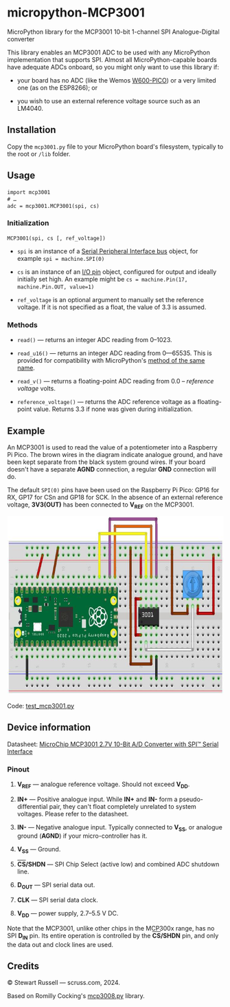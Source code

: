 # micropython-MCP3001

MicroPython library for the MCP3001 10-bit 1-channel SPI
Analogue-Digital converter

This library enables an MCP3001 ADC to be used with any MicroPython
implementation that supports SPI. Almost all MicroPython-capable
boards have adequate ADCs onboard, so you might only want to use this
library if:

* your board has no ADC (like the Wemos
  [W600-PICO](https://www.wemos.cc/en/latest/w600/w600_pico.html#w600-pico))
  or a very limited one (as on the ESP8266); or
  
* you wish to use an external reference voltage source such as an
  LM4040.
  
## Installation

Copy the `mcp3001.py` file to your MicroPython board's filesystem,
typically to the root or `/lib` folder.

## Usage

```python3
import mcp3001
# …
adc = mcp3001.MCP3001(spi, cs)
```

### Initialization

```
MCP3001(spi, cs [, ref_voltage])
```

* `spi` is an instance of a [Serial Peripheral Interface
  bus](https://docs.micropython.org/en/latest/library/machine.SPI.html)
  object, for example `spi = machine.SPI(0)`
  
* `cs` is an instance of an [I/O
  pin](https://docs.micropython.org/en/latest/library/machine.Pin.html)
  object, configured for output and ideally initially set high. An
  example might be `cs = machine.Pin(17, machine.Pin.OUT, value=1)`
  
* `ref_voltage` is an optional argument to manually set the
  reference voltage. If it is not specified as a float, the value of
  3.3 is assumed.
  
### Methods

* `read()` — returns an integer ADC reading from 0–1023.

* `read_u16()` — returns an integer ADC reading from 0—65535. This
  is provided for compatibility with MicroPython's
  [method of the same name](https://docs.micropython.org/en/latest/library/machine.ADC.html#machine.ADC.read_u16).
  
* `read_v()` — returns a floating-point ADC reading from
  0.0 – *reference voltage* volts.
  
* `reference_voltage()` — returns the ADC reference voltage as a
  floating-point value. Returns 3.3 if none was given during
  initialization.

## Example

An MCP3001 is used to read the value of a potentiometer into a
Raspberry Pi Pico. The brown wires in the diagram indicate analogue
ground, and have been kept separate from the black system ground
wires. If your board doesn't have a separate **AGND** connection, a
regular **GND** connection will do.

The default `SPI(0)` pins have been used on the Raspberry Pi Pico:
GP16 for RX, GP17 for CSn and GP18 for SCK. In the absence of an
external reference voltage, **3V3(OUT)** has been connected to
**V<sub>REF</sub>** on the MCP3001.

<img src="img/Pico-MCP3001_bb.jpg" width="704" height="416"
alt="image of an electronics breadboard, with a green Raspberry Pi
Pico board connected to an 8-pin MCP3001 ADC chip, with the output of
a small blue potentiometer being fed into the ADC input" />

Code: [test_mcp3001.py](test_mcp3001.py)

## Device information

Datasheet: [MicroChip MCP3001 2.7V 10-Bit A/D Converter with SPI™
Serial
Interface](https://ww1.microchip.com/downloads/aemDocuments/documents/APID/ProductDocuments/DataSheets/21293C.pdf)

### Pinout

1. **V<sub>REF</sub>** — analogue reference voltage. Should not exceed
   **V<sub>DD</sub>**.

2. **IN+** — Positive analogue input. While **IN+** and **IN-** form a
   pseudo-differential pair, they can't float completely unrelated to
   system voltages. Please refer to the datasheet.

3. **IN-** — Negative analogue input. Typically connected to
   **V<sub>SS</sub>**, or analogue ground (**AGND**) if your
   micro-controller has it.

4. **V<sub>SS</sub>** — Ground.

5. **<span style="text-decoration: overline;">CS</span>/SHDN** — SPI
   Chip Select (active low) and combined ADC shutdown line.

6. **D<sub>OUT</sub>** — SPI serial data out.

7. **CLK** — SPI serial data clock.

8. **V<sub>DD</sub>** — power supply, 2.7–5.5 V DC.

Note that the MCP3001, unlike other chips in the MCP300x range, has no
SPI **D<sub>IN</sub>** pin. Its entire operation is controlled by the
**<span style="text-decoration: overline;">CS</span>/SHDN** pin, and
only the data out and clock lines are used.

## Credits

© Stewart Russell — scruss.com, 2024.

Based on Romilly Cocking's
[mcp3008.py](https://github.com/romilly/pico-code/blob/master/src/pico_code/pico/mcp3008/mcp3008.py)
library.
